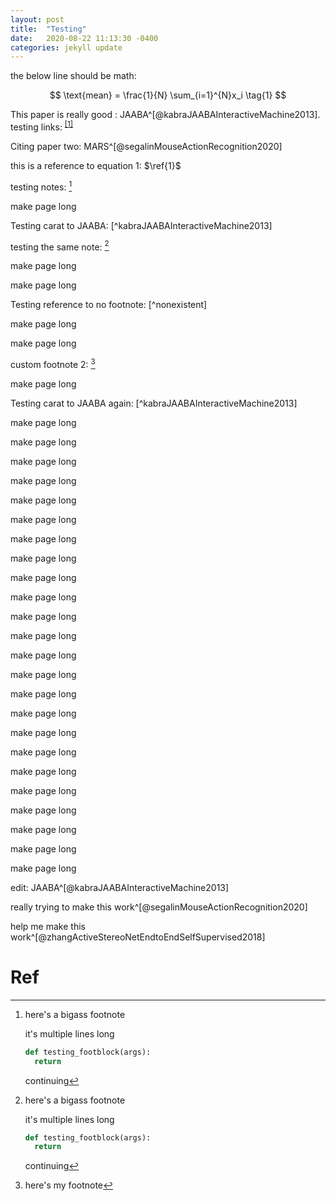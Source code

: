 ```yaml
---
layout: post
title:  "Testing"
date:   2020-08-22 11:13:30 -0400
categories: jekyll update
---
```


the below line should be math:

$$
    \text{mean} = \frac{1}{N} \sum_{i=1}^{N}x_i
    \tag{1}
$$

This paper is really good : JAABA^[@kabraJAABAInteractiveMachine2013].
testing links: <sup>[[1]](#1)</sup>

Citing paper two: MARS^[@segalinMouseActionRecognition2020]

this is a reference to equation 1: $\ref{1}$

testing notes: [^bignote]

make page long

Testing carat to JAABA: [^kabraJAABAInteractiveMachine2013]

testing the same note: [^bignote]

make page long

make page long

Testing reference to no footnote: [^nonexistent]

make page long

make page long

custom footnote 2: [^footnote2]

make page long

Testing carat to JAABA again: [^kabraJAABAInteractiveMachine2013]

make page long

make page long

make page long

make page long

make page long

make page long

make page long

make page long

make page long

make page long

make page long

make page long

make page long

make page long

make page long

make page long

make page long

make page long

make page long

make page long

make page long

make page long

make page long

make page long

edit: JAABA^[@kabraJAABAInteractiveMachine2013]

really trying to make this work^[@segalinMouseActionRecognition2020]

help me make this work^[@zhangActiveStereoNetEndtoEndSelfSupervised2018]

# Ref

[^bignote]: here's a bigass footnote

    it's multiple lines long

    ```python
    def testing_footblock(args):
      return
    ```

    continuing

[^footnote2]: here's my footnote
